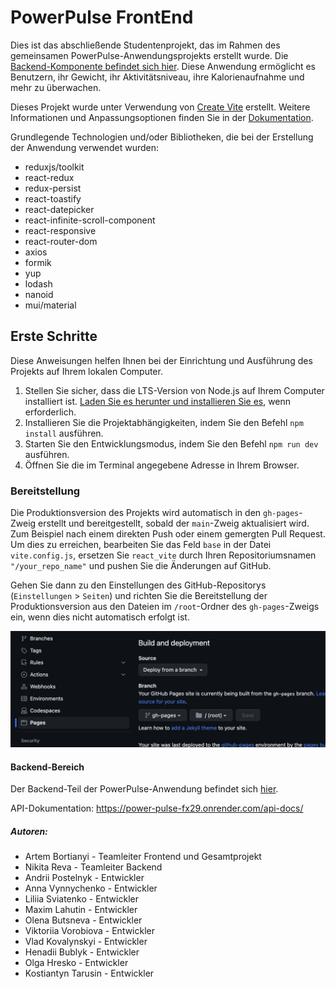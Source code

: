 # PowerPulse FrontEnd

Dies ist das abschließende Studentenprojekt, das im Rahmen des gemeinsamen
PowerPulse-Anwendungsprojekts erstellt wurde. Die
[Backend-Komponente befindet sich hier](https://github.com/kostarusin/power-pulse-back-end-node-js).
Diese Anwendung ermöglicht es Benutzern, ihr Gewicht, ihr Aktivitätsniveau, ihre
Kalorienaufnahme und mehr zu überwachen.

Dieses Projekt wurde unter Verwendung von [Create Vite](https://vitejs.dev/)
erstellt. Weitere Informationen und Anpassungsoptionen finden Sie in der
[Dokumentation](https://vitejs.dev/guide/).

Grundlegende Technologien und/oder Bibliotheken, die bei der Erstellung der
Anwendung verwendet wurden:

- reduxjs/toolkit
- react-redux
- redux-persist
- react-toastify
- react-datepicker
- react-infinite-scroll-component
- react-responsive
- react-router-dom
- axios
- formik
- yup
- lodash
- nanoid
- mui/material

## Erste Schritte

Diese Anweisungen helfen Ihnen bei der Einrichtung und Ausführung des Projekts
auf Ihrem lokalen Computer.

1. Stellen Sie sicher, dass die LTS-Version von Node.js auf Ihrem Computer
   installiert ist.
   [Laden Sie es herunter und installieren Sie es](https://nodejs.org/en/), wenn
   erforderlich.
2. Installieren Sie die Projektabhängigkeiten, indem Sie den Befehl
   `npm install` ausführen.
3. Starten Sie den Entwicklungsmodus, indem Sie den Befehl `npm run dev`
   ausführen.
4. Öffnen Sie die im Terminal angegebene Adresse in Ihrem Browser.

### Bereitstellung

Die Produktionsversion des Projekts wird automatisch in den `gh-pages`-Zweig
erstellt und bereitgestellt, sobald der `main`-Zweig aktualisiert wird. Zum
Beispiel nach einem direkten Push oder einem gemergten Pull Request. Um dies zu
erreichen, bearbeiten Sie das Feld `base` in der Datei `vite.config.js`,
ersetzen Sie `react_vite` durch Ihren Repositoriumsnamen `"/your_repo_name"` und
pushen Sie die Änderungen auf GitHub.

Gehen Sie dann zu den Einstellungen des GitHub-Repositorys (`Einstellungen` >
`Seiten`) und richten Sie die Bereitstellung der Produktionsversion aus den
Dateien im `/root`-Ordner des `gh-pages`-Zweigs ein, wenn dies nicht automatisch
erfolgt ist.

![GitHub Pages Einstellungen](./src/assets/repo-settings.png)

#### Backend-Bereich

Der Backend-Teil der PowerPulse-Anwendung befindet sich
[hier](https://github.com/kostarusin/power-pulse-back-end-node-js).

API-Dokumentation: https://power-pulse-fx29.onrender.com/api-docs/

##### Autoren:

- Artem Bortianyi - Teamleiter Frontend und Gesamtprojekt
- Nikita Reva - Teamleiter Backend
- Andrii Postelnyk - Entwickler
- Anna Vynnychenko - Entwickler
- Liliia Sviatenko - Entwickler
- Maxim Lahutin - Entwickler
- Olena Butsneva - Entwickler
- Viktoriia Vorobiova - Entwickler
- Vlad Kovalynskyi - Entwickler
- Henadii Bublyk - Entwickler
- Olga Hresko - Entwickler
- Kostiantyn Tarusin - Entwickler
